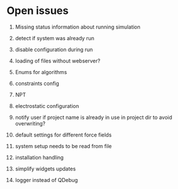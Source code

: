 # Open issues

1. Missing status information about running simulation
1. detect if system was already run
1. disable configuration during run
1. loading of files without webserver?
1. Enums for algorithms
1. constraints config
1. NPT
1. electrostatic configuration

1. notify user if project name is already in use in project dir to avoid overwriting?

1. default settings for different force fields
1. system setup needs to be read from file
1. installation handling

1. simplify widgets updates
1. logger instead of QDebug
